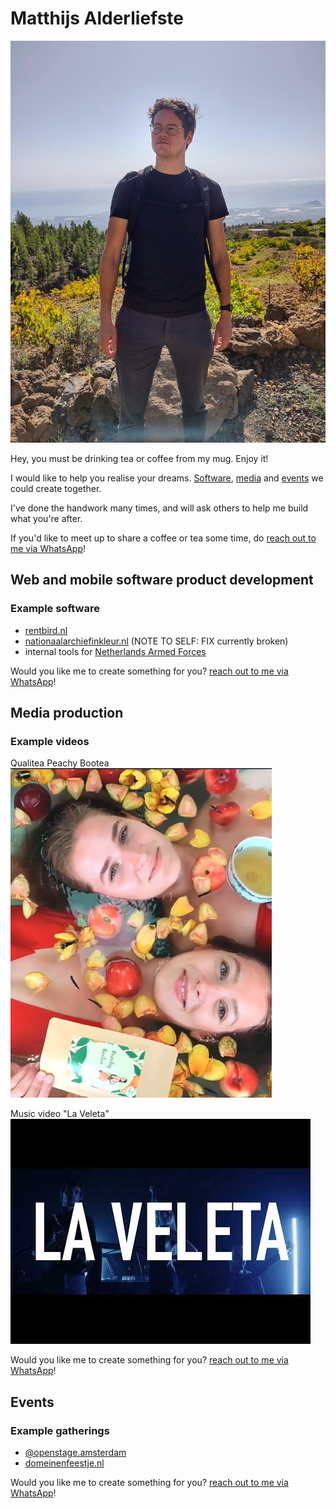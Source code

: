 # Matthijs Alderliefste
![Matthijs Alderliefste](./images/IMG_20221027_120045132_HDR(3).jpg)

Hey, you must be drinking tea or coffee from my mug. Enjoy it!

I would like to help you realise your dreams. [Software](#web-and-mobile-software-product-development), [media](#media-production) and [events](#events) we could create together.

I've done the handwork many times, and will ask others to help me build what you're after. 

If you'd like to meet up to share a coffee or tea some time, do [reach out to me via WhatsApp](https://chat.whatsapp.com/HJY7pbwJonwJSzgeyziX7M)!

## Web and mobile software product development
### Example software
- [rentbird.nl](https://www.rentbird.nl)
- [nationaalarchiefinkleur.nl](nationaalarchiefinkleur.nl) (NOTE TO SELF: FIX currently broken)
- internal tools for [Netherlands Armed Forces](https://www.defensie.nl/)

Would you like me to create something for you? [reach out to me via WhatsApp](https://chat.whatsapp.com/HJY7pbwJonwJSzgeyziX7M)!

## Media production
### Example videos
Qualitea Peachy Bootea
[![Qualitea Peachy Bootea](./images/qualitea.png)](https://www.instagram.com/reel/CcTazOdgtVY/)

Music video "La Veleta"
[![Music video "La Veleta"](./images/hqdefault.jpg)](https://www.youtube.com/watch?v=DlORO7Z-GbU)

Would you like me to create something for you? [reach out to me via WhatsApp](https://chat.whatsapp.com/HJY7pbwJonwJSzgeyziX7M)!

## Events
### Example gatherings
- [@openstage.amsterdam](https://www.instagram.com/openstage.amsterdam/)
- [domeinenfeestje.nl](https://domeinenfeestje.nl)

Would you like me to create something for you? [reach out to me via WhatsApp](https://chat.whatsapp.com/HJY7pbwJonwJSzgeyziX7M)!
